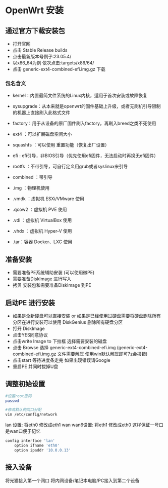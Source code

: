 # OpenWrt 安装

## 通过官方下载安装包

- 打开官网 [](https://openwrt.org/downloads)
- 点击 Stable Release builds
- 点击最新版本号例子:23.05.4/
- 以x86_64为例 依次点击:targets/x86/64/
- 点击 generic-ext4-combined-efi.img.gz 下载

### 包名含义

- kernel：内置最简文件系统的Linux内核，适用于首次安装或故障恢复

- sysupgrade：从本来就是openwrt的固件基础上升级，或者无刷机引导限制的机器上直接刷入此格式文件

- factory：用于从设备的原厂固件刷入factory，再刷入breed之类不死使用

- ext4 ：可以扩展磁盘空间大小

- squashfs ：可以使用 重置功能（恢复出厂设置）

- efi : efi引导，非BIOS引导（优先使用efi固件，无法启动时再换无efi固件）

- rootfs ：不带引导，可自行定义用grub或者syslinux来引导

- combined ：带引导

- .img ：物理机使用

- .vmdk ：虚拟机 ESXi/VMware 使用

- .qcow2 ：虚拟机 PVE 使用

- .vdi ：虚拟机 VirtualBox 使用

- .vhdx ：虚拟机 Hyper-V 使用

- .tar：容器 Docker、LXC 使用

## 准备安装

- 需要准备PE系统辅助安装 (可以使用微PE)
- 需要准备DiskImage 进行写入
- 拷贝 安装包和需要准备DiskImage 到PE

## 启动PE 进行安装

- 如果是全新硬盘可以直接安装 or 如果是已经使用过硬盘需要将硬盘删除所有分区在进行安装可以使用 DiskGenius 删除所有硬盘分区
- 打开 DiskImage
- 点击YES同意协议
- 点击write Image to 下拉框 选择需要安装的磁盘
- 点击 Browse 选择 generic-ext4-combined-efi.img (generic-ext4-combined-efi.img.gz 文件需要解压
  使用win默认解压即可7z会报错)
- 点击start 等待进度条走完 如果出现错误请Google
- 重启PE 并同时拔掉U盘

## 调整初始设置

```Bash
#设置root密码
passwd

#修改默认的网口分配
vim /etc/config/network 
```

lan 设置: 将eth0 修改成eth1
wan wan6设置: 将eth1 修改成eth0
这样保证一号口是wan口便于记忆

```Bash
config interface 'lan' 
    option ifname 'eth0' 
    option ipaddr '10.0.0.13'
```

## 接入设备

将光猫接入第一个网口 将内网设备/笔记本电脑/PC接入到第二个设备